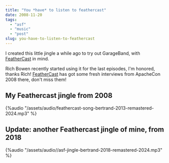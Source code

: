 ```yaml
---
title: "You *have* to listen to feathercast"
date: 2008-11-20
tags: 
  - "asf"
  - "music"
  - "post"
slug: you-have-to-listen-to-feathercast
---
```


I created this little jingle a while ago to try out GarageBand, with [FeatherCast](http://feathercast.org/) in mind.

Rich Bowen recently started using it for the last episodes, I'm honored, thanks Rich! [FeatherCast](http://feathercast.org/) has got some fresh interviews from ApacheCon 2008 there, don't miss them!

## My Feathercast jingle from 2008

{%audio "/assets/audio/feathercast-song-bertrand-2013-remastered-2024.mp3" %}

## Update: another Feathercast jingle of mine, from 2018

{%audio "/assets/audio//asf-jingle-bertrand-2018-remastered-2024.mp3" %}

